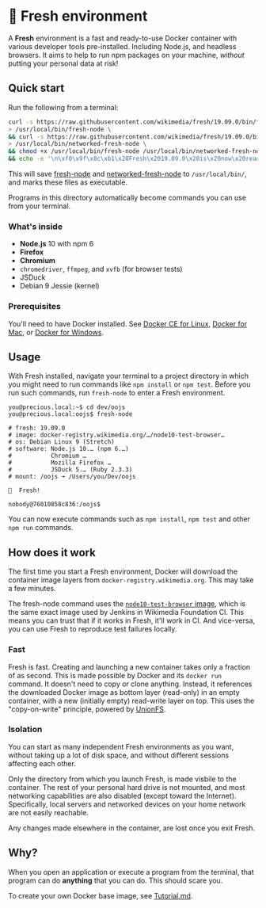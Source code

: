 # 🌱  Fresh environment

A **Fresh** environment is a fast and ready-to-use Docker container with
various developer tools pre-installed. Including Node.js, and headless
browsers. It aims to help to run npm packages on your machine,
_without_ putting your personal data at risk!

## Quick start

Run the following from a terminal:

```sh
curl -s https://raw.githubusercontent.com/wikimedia/fresh/19.09.0/bin/fresh-node10 \
> /usr/local/bin/fresh-node \
&& curl -s https://raw.githubusercontent.com/wikimedia/fresh/19.09.0/bin/networked-fresh-node10 \
> /usr/local/bin/networked-fresh-node \
&& chmod +x /usr/local/bin/fresh-node /usr/local/bin/networked-fresh-node \
&& echo -e '\n\xf0\x9f\x8c\xb1\x20Fresh\x2019.09.0\x20is\x20now\x20ready\x21\n'
```

This will save [fresh-node](/bin/fresh-node10) and [networked-fresh-node](/bin/networked-fresh-node10) to `/usr/local/bin/`, and marks these files as executable.

Programs in this directory automatically become commands you can use from your terminal.

### What's inside

* **Node.js** 10 with npm 6
* **Firefox**
* **Chromium**
* `chromedriver`, `ffmpeg`, and `xvfb` (for browser tests)
* JSDuck
* Debian 9 Jessie (kernel)

### Prerequisites

You'll need to have Docker installed. See [Docker CE for Linux](https://docs.docker.com/install/#server), [Docker for Mac](https://hub.docker.com/editions/community/docker-ce-desktop-mac), or [Docker for Windows](https://docs.docker.com/docker-for-windows/install/).

## Usage

With Fresh installed, navigate your terminal to a project directory in which
you might need to run commands like `npm install` or `npm test`.
Before you run such commands, run `fresh-node` to enter a Fresh environment.

```
you@precious.local:~$ cd dev/oojs
you@precious.local:oojs$ fresh-node

# fresh: 19.09.0
# image: docker-registry.wikimedia.org/…/node10-test-browser…
# os: Debian Linux 9 (Stretch)
# software: Node.js 10.… (npm 6.…)
#           Chromium …
#           Mozilla Firefox …
#           JSDuck 5.… (Ruby 2.3.3)
# mount: /oojs ➟ /Users/you/Dev/oojs

🌱  Fresh!

nobody@76010858c836:/oojs$
```

You can now execute commands such as `npm install`, `npm test` and other `npm run`
commands.

## How does it work

The first time you start a Fresh environment, Docker will download the
container image layers from `docker-registry.wikimedia.org`. This may take
a few minutes.

The fresh-node command uses the [`node10-test-browser` image](./Tutorial.md),
which is the same exact image used by Jenkins in Wikimedia Foundation CI.
This means you can trust that if it works in Fresh, it'll work in CI.
And vice-versa, you can use Fresh to reproduce test failures locally.

### Fast

Fresh is fast. Creating and launching a new container takes only a fraction
of as second. This is made possible by Docker and its `docker run` command.
It doesn't need to copy or clone anything. Instead, it references the
downloaded Docker image as bottom layer (read-only) in an empty container,
with a new (initially empty) read-write layer on top. This uses the
"copy-on-write" principle, powered by [UnionFS](https://en.wikipedia.org/wiki/UnionFS).

### Isolation

You can start as many independent Fresh environments as you want,
without taking up a lot of disk space, and without different sessions
affecting each other.

Only the directory from which you launch Fresh, is made visbile to the container.
The rest of your personal hard drive is not mounted, and most networking
capabilities are also disabled (except toward the Internet). Specifically,
local servers and networked devices on your home network are not easily
reachable.

Any changes made elsewhere in the container, are lost once you exit Fresh.

## Why?

When you open an application or execute a program from the terminal,
that program can do **anything** that you can do. This should scare you.

To create your own Docker base image, see [Tutorial.md](./Tutorial.md).
